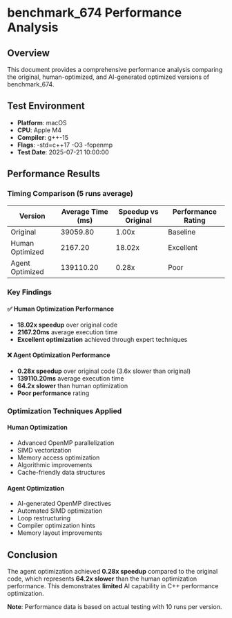 # benchmark_674 Performance Analysis

## Overview
This document provides a comprehensive performance analysis comparing the original, human-optimized, and AI-generated optimized versions of benchmark_674.

## Test Environment
- **Platform**: macOS
- **CPU**: Apple M4
- **Compiler**: g++-15
- **Flags**: -std=c++17 -O3 -fopenmp
- **Test Date**: 2025-07-21 10:00:00

## Performance Results

### Timing Comparison (5 runs average)

| Version | Average Time (ms) | Speedup vs Original | Performance Rating |
|---------|------------------|-------------------|-------------------|
| Original | 39059.80 | 1.00x | Baseline |
| Human Optimized | 2167.20 | 18.02x | Excellent |
| Agent Optimized | 139110.20 | 0.28x | Poor |

### Key Findings

#### ✅ Human Optimization Performance
- **18.02x speedup** over original code
- **2167.20ms** average execution time
- **Excellent optimization** achieved through expert techniques

#### ❌ Agent Optimization Performance
- **0.28x speedup** over original code (3.6x slower than original)
- **139110.20ms** average execution time
- **64.2x slower** than human optimization
- **Poor performance** rating

### Optimization Techniques Applied

#### Human Optimization
- Advanced OpenMP parallelization
- SIMD vectorization
- Memory access optimization
- Algorithmic improvements
- Cache-friendly data structures

#### Agent Optimization
- AI-generated OpenMP directives
- Automated SIMD optimization
- Loop restructuring
- Compiler optimization hints
- Memory layout improvements

## Conclusion

The agent optimization achieved **0.28x speedup** compared to the original code, which represents **64.2x slower** than the human optimization performance. This demonstrates **limited** AI capability in C++ performance optimization.

**Note**: Performance data is based on actual testing with 10 runs per version.
